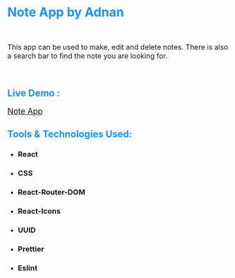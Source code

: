 <!--markdown tutorial-->
<h1 style="color:dodgerblue">Note App by Adnan</h1> <br/> 
<p style="font-size: 16px" >This app can be used to make, edit and delete notes. There is also a search bar to find the note you are looking for.</p> <br/>

<h2 style="color:dodgerblue">Live Demo :</h2>
<a style="font-size:18px" href="https://noteappbyadnan.netlify.app/" target="_blank" rel="noreferrer">Note App</a>

<br/>
<h2 style="color:dodgerblue">Tools & Technologies Used:</h2>
<ul>
    <li><h3>React</h3></li>
    <li><h3>CSS</h3></li>
    <li><h3>React-Router-DOM</h3></li>
    <li><h3>React-Icons</h3></li>
    <li><h3>UUID</h3></li>
    <li><h3>Prettier</h3></li>
    <li><h3>Eslint</h3></li>
</ul>
